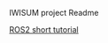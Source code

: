 IWISUM project Readme

[ROS2 short tutorial](https://docs.google.com/document/d/19ZciZv5Uwik4tiEjOek1o8R0namjeAksqgX8GekI-Hw/edit?usp=sharing) 
